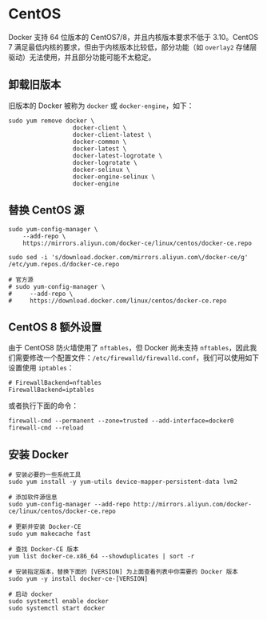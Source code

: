 # CentOS

Docker 支持 64 位版本的 CentOS7/8，并且内核版本要求不低于 3.10。CentOS 7 满足最低内核的要求，但由于内核版本比较低，部分功能（如 `overlay2` 存储层驱动）无法使用，并且部分功能可能不太稳定。

## 卸载旧版本

旧版本的 Docker 被称为 `docker` 或 `docker-engine`，如下：

```text
sudo yum remove docker \
                  docker-client \
                  docker-client-latest \
                  docker-common \
                  docker-latest \
                  docker-latest-logrotate \
                  docker-logrotate \
                  docker-selinux \
                  docker-engine-selinux \
                  docker-engine
```

## 替换 CentOS 源

```text
sudo yum-config-manager \
    --add-repo \
    https://mirrors.aliyun.com/docker-ce/linux/centos/docker-ce.repo

sudo sed -i 's/download.docker.com/mirrors.aliyun.com\/docker-ce/g' /etc/yum.repos.d/docker-ce.repo

# 官方源
# sudo yum-config-manager \
#     --add-repo \
#     https://download.docker.com/linux/centos/docker-ce.repo
```

## CentOS 8 额外设置

由于 CentOS8 防火墙使用了 `nftables`，但 Docker 尚未支持 `nftables`，因此我们需要修改一个配置文件：`/etc/firewalld/firewalld.conf`，我们可以使用如下设置使用 `iptables`：

```text
# FirewallBackend=nftables
FirewallBackend=iptables
```

或者执行下面的命令：

```text
firewall-cmd --permanent --zone=trusted --add-interface=docker0
firewall-cmd --reload
```

## 安装 Docker

```text
# 安装必要的一些系统工具
sudo yum install -y yum-utils device-mapper-persistent-data lvm2

# 添加软件源信息
sudo yum-config-manager --add-repo http://mirrors.aliyun.com/docker-ce/linux/centos/docker-ce.repo

# 更新并安装 Docker-CE
sudo yum makecache fast

# 查找 Docker-CE 版本
yum list docker-ce.x86_64 --showduplicates | sort -r

# 安装指定版本，替换下面的 [VERSION] 为上面查看列表中你需要的 Docker 版本
sudo yum -y install docker-ce-[VERSION]

# 启动 docker
sudo systemctl enable docker
sudo systemctl start docker
```




